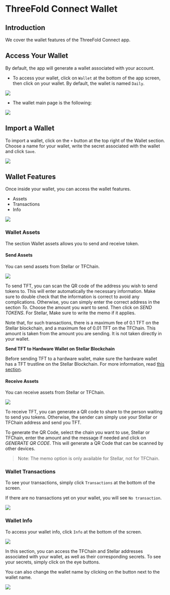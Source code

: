 # ThreeFold Connect Wallet

## Introduction

We cover the wallet features of the ThreeFold Connect app.

## Access Your Wallet

By default, the app will generate a wallet associated with your account.

- To access your wallet, click on `Wallet` at the bottom of the app screen, then click on your wallet. By default, the wallet is named `Daily`.

![](./img/tfconnect_18.png)

- The wallet main page is the following:

![](./img/tfconnect_21.png)

## Import a Wallet

To import a wallet, click on the `+` button at the top right of the Wallet section. Choose a name for your wallet, write the secret associated with the wallet and click `Save`.

![](./img/tfconnect_19.png)

## Wallet Features

Once inside your wallet, you can access the wallet features.

- Assets
- Transactions
- Info

![](./img/tfconnect_22.png)

### Wallet Assets

The section Wallet assets allows you to send and receive token.

#### Send Assets

You can send assets from Stellar or TFChain.

![](./img/tfconnect_24.png)

To send TFT, you can scan the QR code of the address you wish to send tokens to. This will enter automatically the necessary information. Make sure to double check that the information is correct to avoid any complications. Otherwise, you can simply enter the correct address in the section *To*. Choose the amount you want to send. Then click on *SEND TOKENS*. For Stellar, Make sure to write the memo if it applies.

Note that, for such transactions, there is a maximum fee of 0.1 TFT on the Stellar blockchain, and a maximum fee of 0.01 TFT on the TFChain. This amount is taken from the amount you are sending. It is not taken directly in your wallet. 

**Send TFT to Hardware Wallet on Stellar Blockchain**

Before sending TFT to a hardware wallet, make sure the hardware wallet has a TFT trustline on the Stellar Blockchain. For more information, read [this section](../threefold_token/storing_tft/hardware_wallet.md).


#### Receive Assets

You can receive assets from Stellar or TFChain.

![](./img/tfconnect_25.png)

To receive TFT, you can generate a QR code to share to the person waiting to send you tokens. Otherwise, the sender can simply use your Stellar or TFChain address and send you TFT.

To generate the QR Code, select the chain you want to use, Stellar or TFChain, enter the amount and the message if needed and click on *GENERATE QR CODE*. This will generate a QR Code that can be scanned by other devices.

> Note: The memo option is only available for Stellar, not for TFChain. 


### Wallet Transactions

To see your transactions, simply click `Transactions` at the bottom of the screen.

If there are no transactions yet on your wallet, you will see `No transaction`.

![](./img/tfconnect_26.png)

### Wallet Info

To access your wallet info, click `Info` at the bottom of the screen.

![](./img/tfconnect_22.png)

In this section, you can access the TFChain and Stellar addresses associated with your wallet, as well as their corresponding secrets. To see your secrets, simply click on the eye buttons.

You can also change the wallet name by clicking on the button next to the wallet name.

![](./img/tfconnect_23.png)